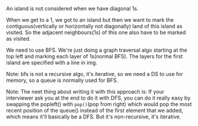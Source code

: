An island is not considered when we have diagonal 1s.

When we get to a 1, we got to an island but then we want to mark the contiguous(vertically or horizontally not diagonally) land of this island as visited.
So the adjacent neighbours(1s) of this one also have to be marked as visited.

We need to use BFS. We're just doing a graph traversal algo starting at the top left and marking each layer of 1s(normal BFS).
The layers for the first island are specified with a line in img.

Note: bfs is not a recursive algo, it's iterative, so we need a DS to use for memory, so a queue is normally used for BFS.

Note: The neet thing about writing it with this approach is: If your interviewer ask you at the end to do it with DFS, you can do it 
really easy by swapping the popleft() with `pop()`(pop from right) which would pop the most recent position of the queue() instead of the first element
that we added, which means it'll basically be a DFS. But it's non-recursive, it's iterative.